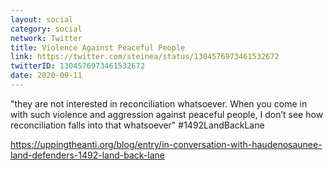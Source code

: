 ```yaml
---
layout: social
category: social
network: Twitter
title: Violence Against Peaceful People
link: https://twitter.com/steinea/status/1304576973461532672
twitterID: 1304576973461532672
date: 2020-09-11
---
```


"they are not interested in reconciliation whatsoever. When you come in with such violence and aggression against peaceful people, I don’t see how reconciliation falls into that whatsoever" #1492LandBackLane

<https://uppingtheanti.org/blog/entry/in-conversation-with-haudenosaunee-land-defenders-1492-land-back-lane>
